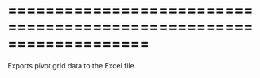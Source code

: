<!--**
/*-------------------------------------------
    Auto-generated file. Do not modify.
-------------------------------------------

**-->
===================================================================
===================================================================

<!--shortDescription-->
Exports pivot grid data to the Excel file.
<!--/shortDescription-->

<!--fullDescription-->

<!--/fullDescription-->